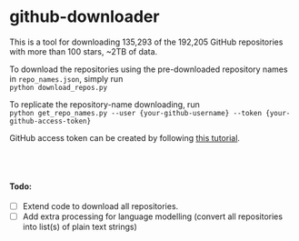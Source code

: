 # github-downloader
This is a tool for downloading 135,293 of the 192,205 GitHub repositories with more than 100 stars, ~2TB of data.  

To download the repositories using the pre-downloaded repository names in `repo_names.json`, simply run  
`python download_repos.py`  

To replicate the repository-name downloading, run  
`python get_repo_names.py --user {your-github-username} --token {your-github-access-token}`  

GitHub access token can be created by following [this tutorial](https://docs.github.com/en/github/authenticating-to-github/creating-a-personal-access-token).

<br></br>
#### Todo:
- [ ] Extend code to download all repositories.
- [ ] Add extra processing for language modelling (convert all repositories into list(s) of plain text strings)
